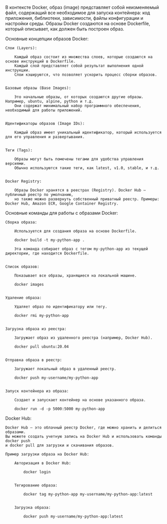 В контексте Docker, образ (image) представляет собой неизменяемый файл, содержащий все необходимое для запуска контейнера:
код приложения, библиотеки, зависимости, файлы конфигурации и настройки среды.
Образы Docker создаются на основе Dockerfile, который описывает, как должен быть построен образ.


Основные концепции образов Docker:

    Слои (Layers):

        Каждый образ состоит из множества слоев, которые создаются на основе инструкций в Dockerfile.
        Каждый слой представляет собой результат выполнения одной инструкции.
        Слои кэшируются, что позволяет ускорить процесс сборки образов.


    Базовые образы (Base Images):

        Это начальные образы, от которых создаются другие образы. Например, ubuntu, alpine, python и т.д.
        Они содержат минимальный набор программного обеспечения, необходимый для работы приложений.


    Идентификаторы образов (Image IDs):

        Каждый образ имеет уникальный идентификатор, который используется для его управления и развертывания.


    Теги (Tags):

        Образы могут быть помечены тегами для удобства управления версиями.
        Обычно используются такие теги, как latest, v1.0, stable, и т.д.


    Docker Registry:

        Образы Docker хранятся в реестрах (Registry). Docker Hub — публичный реестр по умолчанию,
        но также можно развернуть собственный приватный реестр. Примеры: Docker Hub, Amazon ECR, Google Container Registry.


Основные команды для работы с образами Docker:

    Сборка образа:

        Используется для создания образа на основе Dockerfile.

        docker build -t my-python-app .

        Эта команда собирает образ с тегом my-python-app из текущей директории, где находится Dockerfile.


    Список образов:

        Показывает все образы, хранящиеся на локальной машине.

        docker images


    Удаление образа:

        Удаляет образ по идентификатору или тегу.

        docker rmi my-python-app


    Загрузка образа из реестра:

        Загружает образ из удаленного реестра (например, Docker Hub).

        docker pull ubuntu:20.04


    Отправка образа в реестр:

        Загружает локальный образ в удаленный реестр.

        docker push my-username/my-python-app


    Запуск контейнера из образа:

        Создает и запускает контейнер на основе указанного образа.

        docker run -d -p 5000:5000 my-python-app


Docker Hub:

    Docker Hub — это облачный реестр Docker, где можно хранить и делиться образами. 
    Вы можете создать учетную запись на Docker Hub и использовать команды docker push 
    и docker pull для загрузки и скачивания образов.

    Пример загрузки образа на Docker Hub:

        Авторизация в Docker Hub:
            
            docker login


        Тегирование образа:
            
            docker tag my-python-app my-username/my-python-app:latest


        Загрузка образа:
            
            docker push my-username/my-python-app:latest

